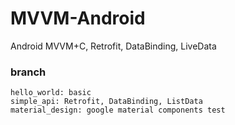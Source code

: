 # MVVM-Android
Android MVVM+C, Retrofit, DataBinding, LiveData

### branch
```
hello_world: basic
simple_api: Retrofit, DataBinding, ListData
material_design: google material components test
```
